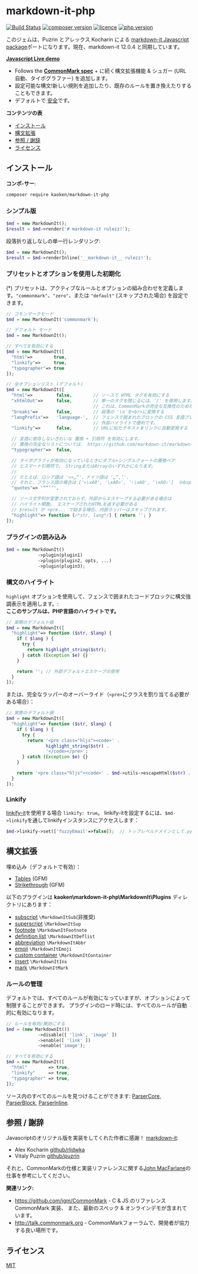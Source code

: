 # markdown-it-php

[![Build Status](https://img.shields.io/travis/markdown-it/markdown-it/master.svg?style=flat)](https://github.com/kaoken/markdown-it-php)
[![composer version](https://img.shields.io/badge/version-12.0.4.1-blue.svg)](https://github.com/kaoken/markdown-it-php)
[![licence](https://img.shields.io/badge/licence-MIT-blue.svg)](https://github.com/kaoken/markdown-it-php)
[![php version](https://img.shields.io/badge/php%20version-≧7.4.0-red.svg)](https://github.com/kaoken/markdown-it-php)


このジェムは、Puzrin とアレックス Kocharin による  [markdown-it Javascript package](https://github.com/markdown-it/markdown-it)ポートになります。現在、markdown-it 12.0.4 と同期しています。

__[Javascript Live demo](https://markdown-it.github.io)__

- Follows the __[CommonMark spec](http://spec.commonmark.org/)__ + に続く構文拡張機能 & シュガー (URL 自動、タイポグラファー) を追加します。
- 設定可能な構文!新しい規則を追加したり、既存のルールを置き換えたりすることもできます。
- デフォルトで [安全](https://github.com/markdown-it/markdown-it/tree/master/docs/security.md)です。


__コンテンツの表__

- [インストール](#インストール)
- [構文拡張](#構文拡張)
- [参照 / 謝辞](#参照--謝辞)
- [ライセンス](#ライセンス)

## インストール

**コンポ-サー**:

```bash
composer require kaoken/markdown-it-php
```


### シンプル版

```php
$md = new MarkdownIt();
$result = $md->render('# markdown-it rulezz!');
```

段落折り返しなしの単一行レンダリング:

```php
$md = new MarkdownIt();
$result = $md->renderInline('__markdown-it__ rulezz!');
```


### プリセットとオプションを使用した初期化

(*) プリセットは、アクティブなルールとオプションの組み合わせを定義します。`"commonmark"`、`"zero"`、または `"default"` (スキップされた場合) を設定できます。

```php
// コモンマークモード
$md = new MarkdownIt('commonmark');

// デフォルト モード
$md = new MarkdownIt();

// すべてを有効にする
$md = new MarkdownIt([
  "html"=>        true,
  "linkify"=>     true,
  "typographer"=> true
]);

// 全オプションリスト (デフォルト)
$md = new MarkdownIt([
  "html"=>         false,        // ソースで HTML タグを有効にする
  "xhtmlOut"=>     false,        // 単一のタグを閉じるには、'/' を使用します。(<br/>)
                                 // これは、CommonMarkの完全な互換性のためだけです。
  "breaks"=>       false,        // 段落の '\n'を<br>に変換する
  "langPrefix"=>   'language-',  // フェンスで囲まれたブロックの CSS 言語プレフィックス。
                                 // 外部ハイライトで便利です。
  "linkify"=>      false,        // URLに似たテキストをリンクに自動変換する

  // 言語に依存しないきれいな 置換 + 引用符 を有効にします。
  // 置換の完全なリストについては、 https://github.com/markdown-it/markdown-it/blob/master/lib/rules_core/replacements.js を参照してください。
  "typographer"=>  false,

  // タイポグラフィが有効になっているときにダブル+シングルクォートの置換ペア
  // とスマート引用符で。 StringまたはArrayのいずれかになります。
  //
  // たとえば、ロシア語は '«»„“'、ドイツ語は '„“‚‘'、
  // それと、フランス語の場合は ['«\xA0', '\xA0»', '‹\xA0', '\xA0›'] （nbspを含む）。
  "quotes"=> '“”‘’',

  // ソース文字列が変更されておらず、外部からエスケープする必要がある場合は
  // ハイライト関数。 エスケープされたHTMLを返す必要がある
  // $result が <pre... で始まる場合、内部ラッパーはスキップされます。
  "highlight"=> function (/*str, lang*/) { return ''; }
]);
```

### プラグインの読み込み

```php
$md = new MarkdownIt()
            ->plugin(plugin1)
            ->plugin(plugin2, opts, ...)
            ->plugin(plugin3);
```


### 構文のハイライト

`highlight` オプションを使用して、フェンスで囲まれたコードブロックに構文強調表示を適用します。:  
**ここのサンプルは、PHP言語のハイライトです。**

```php
// 実際のデフォルト値
$md = new MarkdownIt([
  "highlight"=> function ($str, $lang) {
    if ( $lang ) {
      try {
        return highlight_string($str);
      } catch (Exception $e) {}
    }

    return ''; // 外部デフォルトエスケープの使用
  }
]);
```

または、完全なラッパーのオーバーライド（`<pre>`にクラスを割り当てる必要がある場合）：

```php
// 実際のデフォルト値
$md = new MarkdownIt([
  "highlight"=> function ($str, $lang) {
    if ( $lang ) {
      try {
        return '<pre class="hljs"><code>' .
               highlight_string($str) .
               '</code></pre>';
      } catch (Exception $e) {}
    }

    return '<pre class="hljs"><code>' . $md->utils->escapeHtml($str) . '</code></pre>';
  }
]);
```

### Linkify

 [linkify-it](https://github.com/markdown-it/linkify-it)を使用する場合 `linkify: true`。
 linkify-itを設定するには、`$md->linkify`を通してlinkifyインスタンスにアクセスします：

```php
$md->linkify->set(['fuzzyEmail'=>false]);  // トップレベルドメインとして.pyを無効にする
```



## 構文拡張

埋め込み（デフォルトで有効）：

- [Tables](https://help.github.com/articles/organizing-information-with-tables/) (GFM)
- [Strikethrough](https://help.github.com/articles/basic-writing-and-formatting-syntax/#styling-text) (GFM)

以下のプラグインは **kaoken\markdown-it-php\MarkdownIt\Plugins** ディレクトリにあります：

- [subscript](https://github.com/markdown-it/markdown-it-sub) ``\MarkdownItSub``(非推奨)
- [superscript](https://github.com/markdown-it/markdown-it-sup) ``\MarkdownItSup``
- [footnote](https://github.com/markdown-it/markdown-it-footnote) ``\MarkdownItFootnote``
- [definition list](https://github.com/markdown-it/markdown-it-deflist) ``\MarkdownItDeflist``
- [abbreviation](https://github.com/markdown-it/markdown-it-abbr) ``\MarkdownItAbbr``
- [emoji](https://github.com/markdown-it/markdown-it-emoji) ``\MarkdownItEmoji``
- [custom container](https://github.com/markdown-it/markdown-it-container) ``\MarkdownItContainer``
- [insert](https://github.com/markdown-it/markdown-it-ins) ``\MarkdownItIns``
- [mark](https://github.com/markdown-it/markdown-it-mark) ``\MarkdownItMark``



### ルールの管理

デフォルトでは、すべてのルールが有効になっていますが、オプションによって制限することができます。
プラグインのロード時には、すべてのルールが自動的に有効になります。

```php
// ルールを有効/無効にする
$md = (new MarkdownIt())
            ->disable([ 'link', 'image' ])
            ->enable([ 'link' ])
            ->enable('image');

// すべてを有効にする
$md = new MarkdownIt([
  "html"        => true,
  "linkify"     => true,
  "typographer" => true,
]);
```

ソース内のすべてのルールを見つけることができます:
[ParserCore](src/MarkdownIt/ParserCore.php), [ParserBlock](ParserInline/ParserBlock.php),
[ParserInline](src/MarkdownIt/ParserInline.js).


## 参照 / 謝辞

Javascriptのオリジナル版を実装をしてくれた作者に感謝！ [markdown-it](https://github.com/markdown-it/markdown-it):

- Alex Kocharin [github/rlidwka](https://github.com/rlidwka)
- Vitaly Puzrin [github/puzrin](https://github.com/puzrin)

それと、CommonMarkの仕様と実装リファレンスに関する[John MacFarlane](https://github.com/jgm)の仕事を参考にしてください。

**関連リンク:**

- https://github.com/jgm/CommonMark - C & JS のリファレンス CommonMark 実装、
  また、最新のスペック & オンラインデモが含まれています。
- http://talk.commonmark.org - CommonMarkフォーラムで、開発者が協力する良い場所です。
  
## ライセンス

[MIT](https://github.com/markdown-it/markdown-it/blob/master/LICENSE)